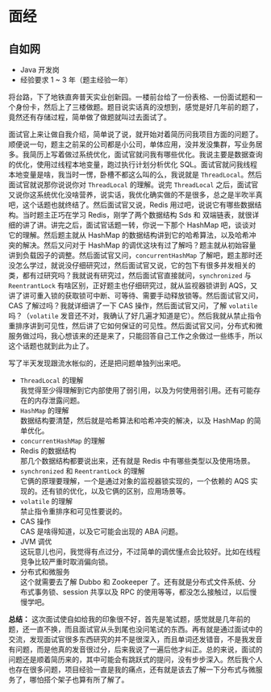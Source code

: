 # 面经

## 自如网

- Java 开发岗
- 经验要求 1 ~ 3 年（题主经验一年）

将台路，下了地铁直奔普天实业创新园。一楼前台给了一份表格、一份面试题和一个身份卡，然后上了三楼做题。题目说实话真的没想到，感觉是好几年前的题了，竟然还有存储过程，简单做了做题就叫过去面试了。  

面试官上来让做自我介绍，简单说了说，就开始对着简历问我项目方面的问题了。顺便说一句，题主之前呆的公司都是小公司，单体应用，没并发没集群，写业务居多。我简历上写着做过系统优化，面试官就问我有哪些优化。我说主要是数据查询的优化，使用过线程本地变量，跑过执行计划分析优化 SQL。面试官就问我线程本地变量是啥，我当时一愣，卧槽不都这么叫的么，我说就是 `ThreadLocal`。然后面试官就说那你说说你对 `ThreadLocal` 的理解。说完 `ThreadLocal` 之后，面试官又说你这系统优化没啥营养，说实话，我优化确实做的不是很多，总之是半吹半真吧，这个话题也就终结了。然后面试官又说，Redis 用过吧，说说它有哪些数据结构。当时题主正巧在学习 Redis，刚学了两个数据结构 Sds 和 双端链表，就很详细的讲了讲。讲完之后，面试官话题一转，你说一下那个 HashMap 吧，谈谈对它的理解。然后题主就从 HashMap 的数据结构讲到它的哈希算法，以及哈希冲突的解决。然后又问对于 HashMap 的调优这块有过了解吗？题主就从初始容量讲到负载因子的调整。然后面试官又问，`concurrentHashMap` 了解吧，题主那时还没怎么学过，就说没仔细研究过，然后面试官又说，它的包下有很多并发相关的类，都有过研究吗？我就说有研究过，然后面试官直接就问，`synchronized` 与 `ReentrantLock` 有啥区别，正好题主也仔细研究过，就从监视器锁讲到 AQS，又讲了讲可重入锁的获取锁可中断、可等待、需要手动释放锁等。然后面试官又问，CAS 了解过吗？我就详细讲了一下 CAS 操作，然后面试官又问，了解 `volatile` 吗？（`volatile` 发音还不对，我确认了好几遍才知道是它）。然后我就从禁止指令重排序讲到可见性，然后讲了它如何保证的可见性。然后面试官又问，分布式和微服务做过吗，我心想该来的还是来了，只能回答自己工作之余做过一些练手，所以这个话题也就到此为止了。  

写了半天发现跟流水帐似的，还是把问题单独列出来吧。  

- `ThreadLocal` 的理解  
我觉得至少得理解到它内部使用了弱引用，以及为何使用弱引用。还有可能存在的内存泄露问题。  
- `HashMap` 的理解  
数据结构要清楚，然后就是哈希算法和哈希冲突的解决，以及 HashMap 的简单优化。  
- `concurrentHashMap` 的理解
- Redis 的数据结构  
那几个数据结构都要说出来，还有就是 Redis 中有哪些类型以及使用场景。  
- `synchronized` 和 `ReentrantLock` 的理解  
它俩的原理要理解，一个是通过对象的监视器锁实现的，一个依赖的 AQS 实现的。还有锁的优化，以及它俩的区别，应用场景等。  
- `volatile` 的理解  
禁止指令重排序和可见性要说的。
- CAS 操作  
CAS 是啥得知道，以及它可能会出现的 ABA 问题。  
- JVM 调优  
这玩意儿也问，我觉得有点过分，不过简单的调优懂点会比较好。比如在线程竞争比较严重时取消偏向锁。  
- 分布式和微服务  
这个就需要去了解 Dubbo 和 Zookeeper 了。还有就是分布式文件系统、分布式事务锁、session 共享以及 RPC 的使用等等，都没怎么接触过，以后慢慢学吧。  

**总结：**
这次面试使自如给我的印象很不好，首先是笔试题，感觉就是几年前的题，还一直不换，而且面试官从头到尾也没问笔试的东西。再有就是通过面试中的交流，发现面试官很多东西研究的并不是很深入，而且单词还发错音，不是我发音有问题，而是他真的发音很过分，后来我说了一遍后他才纠正。总的来说，面试的问题还是顺着简历来的，其中可能会有跳跃式的提问，没有步步深入。然后我个人也存在很多问题，项目经验一直是我的痛点，还有就是该去了解一下分布式与微服务了，哪怕搭个架子也算有所了解了。  
